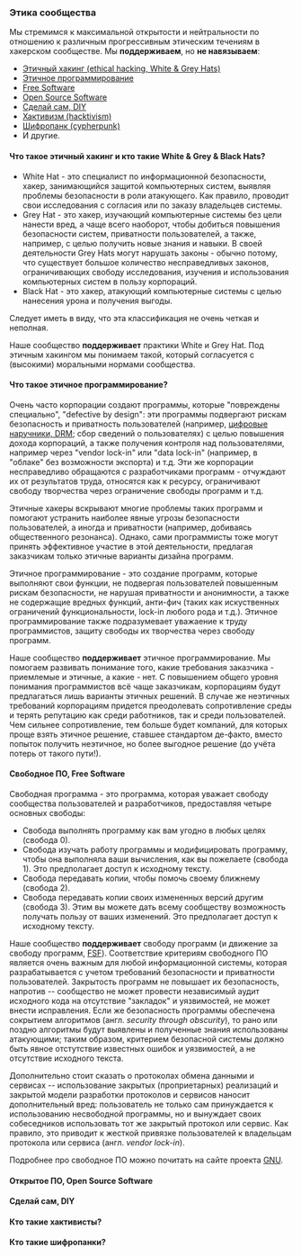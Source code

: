 ### Этика сообщества
Мы стремимся к максимальной открытости и нейтральности по отношению к различным прогрессивным этическим течениям в хакерском сообществе. Мы **поддерживаем**, но **не навязываем**:
- [Этичный хакинг (ethical hacking, White & Grey Hats)](#)
- [Этичное программирование](#)
- [Free Software](#)
- [Open Source Software](#)
- [Сделай сам, DIY](#)
- [Хактивизм (hacktivism)](#)
- [Шифропанк (cypherpunk)](#)
- И другие.

#### Что такое этичный хакинг и кто такие White & Grey & Black Hats?
- White Hat - это специалист по информационной безопасности, хакер, занимающийся защитой компьютерных систем, выявляя проблемы безопасности в роли атакующего. Как правило, проводит свои исследования с согласия или по заказу владельцев системы.  
- Grey Hat - это хакер, изучающий компьютерные системы без цели нанести вред, а чаще всего наоборот, чтобы добиться повышения безопасности систем, приватности пользователей, а также, например, с целью получить новые знания и навыки. В своей деятельности Grey Hats могут нарушать законы - обычно потому, что существует большое количество несправедливых законов, ограничивающих свободу исследования, изучения и использования компьютерных систем в пользу корпораций.  
- Black Hat - это хакер, атакующий компьютерные системы с целью нанесения урона и получения выгоды.  

Следует иметь в виду, что эта классификация не очень четкая и неполная.

Наше сообщество **поддерживает** практики White и Grey Hat. Под этичным хакингом мы понимаем такой, который согласуется с (высокими) моральными нормами сообщества.

#### Что такое этичное программирование?
Очень часто корпорации создают программы, которые "повреждены специально", "defective by design": эти программы подвергают рискам безопасность и приватность пользователей (например, [цифровые наручники, DRM](https://ru.wikipedia.org/wiki/Defective_by_Design); сбор сведений о пользователях) с целью повышения дохода корпораций, а также получения контроля над пользователями, например через "vendor lock-in" или "data lock-in" (например, в "облаке" без возможности экспорта) и т.д. Эти же корпорации несправедливо обращаются с разработчиками программ - отчуждают их от результатов труда, относятся как к ресурсу, ограничивают свободу творчества через ограничение свободы программ и т.д.

Этичные хакеры вскрывают многие проблемы таких программ и помогают устранить наиболее явные угрозы безопасности пользователей, а иногда и приватности (например, добиваясь общественного резонанса). Однако, сами программисты тоже могут принять эффективное участие в этой деятельности, предлагая заказчикам только этичные варианты дизайна программ.

Этичное программирование - это создание программ, которые выполняют свои функции, не подвергая пользователей повышенным рискам безопасности, не нарушая приватности и анонимности, а также не содержащие вредных функций, анти-фич (таких как искуственных ограничений функциональности, lock-in любого рода и т.д.). Этичное программирование также подразумевает уважаение к труду программистов, защиту свободы их творчества через свободу программ.

Наше сообщество **поддерживает** этичное программирование. Мы помогаем развивать понимание того, какие требования заказчика - приемлемые и этичные, а какие - нет. С повышением общего уровня понимания программистов всё чаще заказчикам, корпорациям будут предлагаться лишь варианты этичных решений. В случае же неэтичных требований корпорациям придется преодолевать сопротивление среды и терять репутацию как среди работников, так и среди пользователей. Чем сильнее сопротивление, тем больше будет компаний, для которых проще взять этичное решение, ставшее стандартом де-факто, вместо попыток получить неэтичное, но более выгодное решение (до учёта потерь от такого пути!). 

#### Свободное ПО, Free Software
Свободная программа - это программа, которая уважает свободу сообщества пользователей и разработчиков, предоставляя четыре основных свободы:  
- Свобода выполнять программу как вам угодно в любых целях (свобода 0).
- Свобода изучать работу программы и модифицировать программу, чтобы она выполняла ваши вычисления, как вы пожелаете (свобода 1). Это предполагает доступ к исходному тексту.
- Свобода передавать копии, чтобы помочь своему ближнему (свобода 2).
- Свобода передавать копии своих измененных версий другим (свобода 3). Этим вы можете дать всему сообществу возможность получать пользу от ваших изменений. Это предполагает доступ к исходному тексту.

Наше сообщество **поддерживает** свободу программ (и движение за свободу программ, [FSF](https://fsf.org)). Соответствие критериям свободного ПО является очень важным для любой информационной системы, которая разрабатывается с учетом требований безопасности и приватности пользователей. Закрытость программ не повышает их безопасность, напротив -- сообщество не может провести независимый аудит исходного кода на отсутствие "закладок" и уязвимостей, не может внести исправления. Если же безопасность программы обеспечена сокрытием алгоритмов (англ. *security through obscurity*), то рано или поздно алгоритмы будут выявлены и полученные знания использованы атакующими; таким образом, критерием безопасной системы должно быть явное отстутствие известных ошибок и уязвимостей, а не отсутствие исходного текста.

Дополнительно стоит сказать о протоколах обмена данными и сервисах -- использование закрытых (проприетарных) реализаций и закрытой модели разработки протоколов и сервисов наносит дополнительный вред: пользователь не только сам принуждается к использованию несвободной программы, но и вынуждает своих собеседников использовать тот же закрытый протокол или сервис. Как правило, это приводит к жесткой привязке пользователей к владельцам протокола или сервиса (англ. *vendor lock-in*).

Подробнее про свободное ПО можно почитать на сайте проекта [GNU](https://www.gnu.org/philosophy/free-sw.ru.html).

#### Открытое ПО, Open Source Software

#### Сделай сам, DIY

#### Кто такие хактивисты?

#### Кто такие шифропанки?
